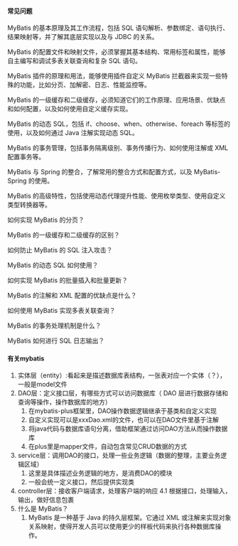 #### 常见问题
MyBatis 的基本原理及其工作流程，包括 SQL 语句解析、参数绑定、语句执行、结果映射等，并了解其底层实现以及与 JDBC 的关系。

MyBatis 的配置文件和映射文件，必须掌握其基本结构、常用标签和属性，能够自主编写和调试多表关联查询和复杂 SQL 语句。

MyBatis 插件的原理和用法，能够使用插件自定义 MyBatis 拦截器来实现一些特殊的功能，比如分页、加解密、日志、性能监控等。

MyBatis 的一级缓存和二级缓存，必须知道它们的工作原理、应用场景、优缺点和如何配置，以及如何使用自定义缓存实现。

MyBatis 的动态 SQL，包括 if、choose、when、otherwise、foreach 等标签的使用，以及如何通过 Java 注解实现动态 SQL。

MyBatis 的事务管理，包括事务隔离级别、事务传播行为、如何使用注解或 XML 配置事务等。

MyBatis 与 Spring 的整合，了解常用的整合方式和配置方式，以及 MyBatis-Spring 的使用。

MyBatis 的高级特性，包括使用动态代理提升性能、使用枚举类型、使用自定义类型转换器等。

如何实现 MyBatis 的分页？

MyBatis 的一级缓存和二级缓存的区别？

如何防止 MyBatis 的 SQL 注入攻击？

MyBatis 的动态 SQL 如何使用？

如何实现 MyBatis 的批量插入和批量更新？

MyBatis 的注解和 XML 配置的优缺点是什么？

如何使用 MyBatis 实现多表关联查询？

MyBatis 的事务处理机制是什么？

MyBatis 如何进行 SQL 日志输出？



#### 有关mybatis
1. 实体层（entity）:看起来是描述数据库表结构，一张表对应一个实体（？），一般是model文件
2. DAO层：定义接口层，有哪些方式可以访问数据库（ DAO 层进行数据存储和查询等操作，操作数据库的地方）
    1. 在mybatis-plus框架里，DAO操作数据逻辑继承于基类和自定义实现
    2. 自定义实现可以是xxxDao.xml的文件，也可以在DAO文件里基于注解
    3. 将java代码与数据库语句分离，借助框架通过访问DAO方法从而操作数据库
    4. 在plus里是mapper文件，自动包含常见CRUD数据的方式
3. service层：调用DAO的接口，处理一些业务逻辑（数据的整理，主要业务逻辑区域）
    1. 这里是具体描述业务逻辑的地方，是消费DAO的模块
    2. 一般会统一定义接口，然后提供实现类
4. controller层：接收客户端请求，处理客户端的响应
    4.1 根据接口，处理输入，输出，做好信息包裹
5. 什么是 MyBatis？
   1. MyBatis 是一种基于 Java 的持久层框架。它通过 XML 或注解来实现对象关系映射，使得开发人员可以使用更少的样板代码来执行各种数据库操作。
